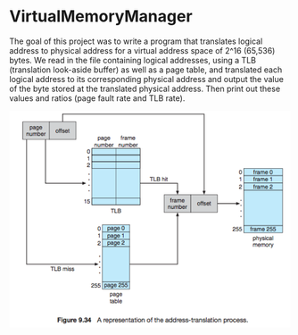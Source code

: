 # VirtualMemoryManager
The goal of this project was to write a program that translates 
logical address to physical address for a virtual address space 
of 2^16 (65,536) bytes. We read in the file containing logical 
addresses, using a TLB (translation look-aside buffer) as well 
as a page table, and translated each logical address to its 
corresponding physical address and output the value of the byte 
stored at the translated physical address. Then print out these 
values and ratios (page fault rate and TLB rate). 

![alt text](https://github.com/BrentLeeSF/VirtualMemoryManager/blob/master/VirtMem.png)

